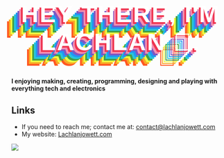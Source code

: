 # <h3 style="margin-top: 0px;margin-bottom: 50px;text-align: center;font-family: sans-serif;font-size: 3.5rem;letter-spacing: 0.15rem;text-transform: uppercase; color: #fff;text-shadow: -4px 4px #ef3550,-8px 8px #f48fb1,-12px 12px #7e57c2,-16px 16px #2196f3,-20px 20px #26c6da,-24px 24px #43a047,-28px 28px #eeff41,-32px 32px #f9a825,-36px 36px #ff5722;">Hey there, I'm lachlan 👋.</h3>

**I enjoying making, creating, programming, designing and playing with everything tech and electronics**

## Links

- If you need to reach me; contact me at: contact@lachlanjowett.com
- My website: [Lachlanjowett.com](https://Lachlanjowett.com)

![](https://github-readme-stats.vercel.app/api?username=lochyj&theme=dark&hide_border=1)
